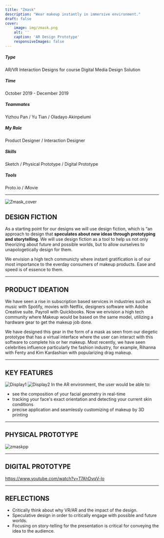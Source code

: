 ```yaml
---
title: "Zmask"
description: "Wear makeup instantly in immersive environment."
draft: false
cover:
    image: img/zmask.png
    alt: ''
    caption: 'AR Design Prototype'
    responsiveImages: false
---
```


##### Type
AR/VR Interaction Designs for course Digital Media Design Solution
##### Time
October 2019 - December 2019
##### Teammates
Yizhou Pan / Yu Tian / Oladayo Akinpelumi
##### My Role
Product Designer / Interaction Designer
##### Skills
Sketch / Physical Prototype / Digital Prototype
##### Tools
Proto.io / iMovie

---

![Zmask_cover](https://user-images.githubusercontent.com/89154660/231315468-80c5eebc-6173-4f34-a6fb-05a252bf82e6.jpg)
## DESIGN FICTION
As a starting point for our designs we will use design fiction, which is “an approach to design that **speculates about new ideas through prototyping and storytelling**. We will use design fiction as a tool to help us not only theorizing about future and possible worlds, but to allow ourselves to unapologetically design for them.

We envision a high tech communicty where instant gratification is of our most importance to the everday consumers of makeup products. Ease and speed is of essence to them.

---

## PRODUCT IDEATION
We have seen a rise in subscription based services in industries such as music with Spotify, movies with Netflix, designers software with Adobe Creative suite. Payroll with Quickbooks. Now we envision a high tech community where Makeup would be based on the same model, utilizing a hardware gear to get the makeup job done.

We have designed this gear in the form of a mask as seen from our diegetic prototype that has a virtual interface where the user can interact with this software to complete his or her makeup. Most recently, we have seen celebrities influence particularly the fashion industry, for example, Rihanna with Fenty and Kim Kardashian with popularizing drag makeup.

---

## KEY FEATURES
![Display1](https://user-images.githubusercontent.com/89154660/231318396-bb97798e-377a-4581-ac00-9679f6929074.png)
![Display2](https://user-images.githubusercontent.com/89154660/231318398-1a2cec54-cb63-4a01-9495-49c66d224d07.png)
In the AR environment, the user would be able to:
- see the composition of your facial geometry in real-time
- tracking your face's exact orientation and detecting your current skin conditions
- precise application and seamlessly customizing of makeup by 3D printing
---

## PHYSICAL PROTOTYPE

![zmaskpp](https://user-images.githubusercontent.com/89154660/231315545-4378a941-1dd8-4290-a754-fcf48fd01093.png)

---

## DIGITAL PROTOTYPE

https://www.youtube.com/watch?v=T7AhDvqV-lo

---

## REFLECTIONS
- Critically think about why VR/AR and the impact of the design.
- Speculative design in order to critically engage with possible and future worlds.
- Focusing on story-telling for the presentation is critical for conveying the idea to the audience.